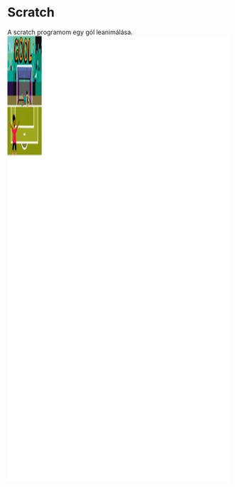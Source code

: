 # Scratch
A scratch programom egy gól leanimálása.
<img src="gol.png" alt="futas kozben" width="500" height="1000">


